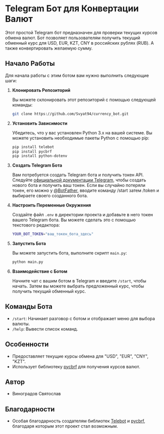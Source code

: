 # Telegram Бот для Конвертации Валют

Этот простой Telegram бот предназначен для проверки текущих курсов обмена валют. Бот позволяет пользователям получить текущий обменный курс для USD, EUR, KZT, CNY в российских рублях (RUB). А также конвертировать желаемую сумму.

## Начало Работы

Для начала работы с этим ботом вам нужно выполнить следующие шаги:

1. **Клонировать Репозиторий**

   Вы можете склонировать этот репозиторий с помощью следующей команды:

   ```bash
   git clone https://github.com/Svyat94/currency_bot.git
   ```

2. **Установить Зависимости**

   Убедитесь, что у вас установлен Python 3.x на вашей системе. Вы можете установить необходимые пакеты Python с помощью pip:

   ```bash
   pip install telebot
   pip install pycbrf
   pip install python-dotenv
   ```

3. **Создать Telegram Бота**

   Вам потребуется создать Telegram бота и получить токен API. Следуйте [официальной документации Telegram](https://core.telegram.org/bots#botfather), чтобы создать нового бота и получить ваш токен. Если вы случайно потеряли токен, его можно у [@BotFather](https://t.me/BotFather), вводите команду /start затем /token и выбираете своего созданного бота.

4. **Настроить Переменные Окружения**

   Создайте файл `.env` в директории проекта и добавьте в него токен вашего Telegram бота. Вы можете сделать это с помощью текстового редактора:

   ```bash
   YOUR_BOT_TOKEN="ваш_токен_бота_здесь"
   ```

5. **Запустить Бота**

   Вы можете запустить бота, выполните скрипт `main.py`:

   ```bash
   python main.py
   ```

6. **Взаимодействие с Ботом**

   Начните чат с вашим ботом в Telegram и введите `/start`, чтобы начать. Затем вы можете выбрать предложенный курс, чтобы получить текущий обменный курс.

## Команды Бота

- `/start`: Начинает разговор с ботом и отображает меню для выбора валюты.
- `/help`: Вывести список команд.

## Особенности

- Предоставляет текущие курсы обмена для "USD", "EUR", "CNY", "KZT".
- Использует библиотеку [pycbrf](https://pypi.org/project/pycbrf/) для получения курсов валют.

## Автор

- Виноградов Святослав

## Благодарности

- Особая благодарность создателям библиотек [Telebot](https://github.com/eternnoir/pyTelegramBotAPI) и [pycbrf](https://pypi.org/project/pycbrf/), благодаря которым этот проект стал возможным.
